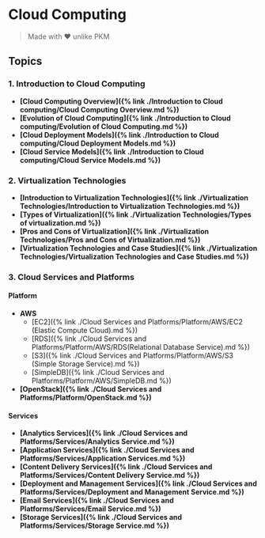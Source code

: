 # Cloud Computing
> Made with ♥️ unlike PKM

## Topics

### 1. Introduction to Cloud Computing

- **[Cloud Computing Overview]({% link ./Introduction to Cloud computing/Cloud Computing Overview.md %})**
- **[Evolution of Cloud Computing]({% link ./Introduction to Cloud computing/Evolution of Cloud Computing.md %})**
- **[Cloud Deployment Models]({% link ./Introduction to Cloud computing/Cloud Deployment Models.md %})**
- **[Cloud Service Models]({% link ./Introduction to Cloud computing/Cloud Service Models.md %})**

### 2. Virtualization Technologies

- **[Introduction to Virtualization Technologies]({% link ./Virtualization Technologies/Introduction to Virtualization Technologies.md %})**
- **[Types of Virtualization]({% link ./Virtualization Technologies/Types of virtualization.md %})**
- **[Pros and Cons of Virtualization]({% link ./Virtualization Technologies/Pros and Cons of Virtualization.md %})**
- **[Virtualization Technologies and Case Studies]({% link ./Virtualization Technologies/Virtualization Technologies and Case Studies.md %})**

### 3. Cloud Services and Platforms

#### Platform

- **AWS**
    - [EC2]({% link ./Cloud Services and Platforms/Platform/AWS/EC2 (Elastic Compute Cloud).md %})
    - [RDS]({% link ./Cloud Services and Platforms/Platform/AWS/RDS(Relational Database Service).md %})
    - [S3]({% link ./Cloud Services and Platforms/Platform/AWS/S3 (Simple Storage Service).md %})
    - [SimpleDB]({% link ./Cloud Services and Platforms/Platform/AWS/SimpleDB.md %})
- **[OpenStack]({% link ./Cloud Services and Platforms/Platform/OpenStack.md %})**

#### Services

- **[Analytics Services]({% link ./Cloud Services and Platforms/Services/Analytics Service.md %})**
- **[Application Services]({% link ./Cloud Services and Platforms/Services/Application Services.md %})**
- **[Content Delivery Services]({% link ./Cloud Services and Platforms/Services/Content Delivery Service.md %})**
- **[Deployment and Management Services]({% link ./Cloud Services and Platforms/Services/Deployment and Management Service.md %})**
- **[Email Services]({% link ./Cloud Services and Platforms/Services/Email Service.md %})**
- **[Storage Services]({% link ./Cloud Services and Platforms/Services/Storage Service.md %})**
